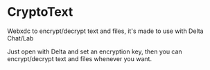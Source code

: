 # CryptoText

Webxdc to encrypt/decrypt text and files, it's made to use with Delta Chat/Lab

Just open with Delta and set an encryption key, then you can encrypt/decrypt text and files whenever you want.

